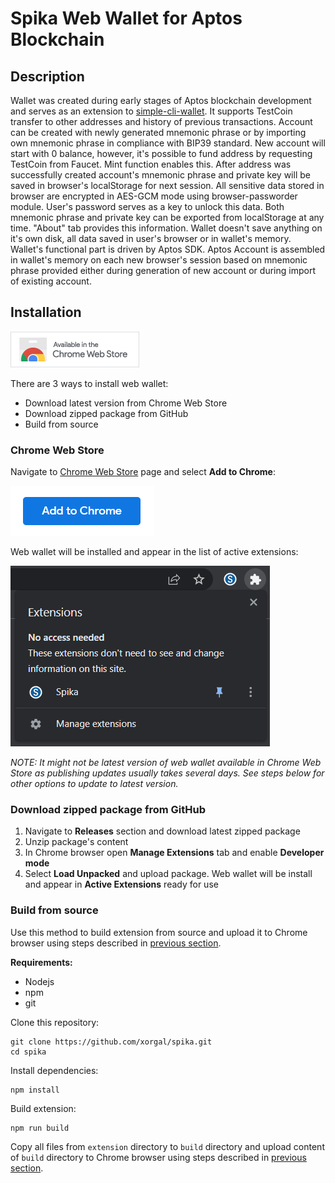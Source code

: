 # Spika Web Wallet for Aptos Blockchain

## **Description**

Wallet was created during early stages of Aptos blockchain development and serves as an extension to [simple-cli-wallet](https://github.com/xorgal/simple-cli-wallet). It supports TestCoin transfer to other addresses and history of previous transactions. Account can be created with newly generated mnemonic phrase or by importing own mnemonic phrase in compliance with BIP39 standard. New account will start with 0 balance, however, it's possible to fund address by requesting TestCoin from Faucet. Mint function enables this. After address was successfully created account's mnemonic phrase and private key will be saved in browser's localStorage for next session. All sensitive data stored in browser are encrypted in AES-GCM mode using browser-passworder module. User's password serves as a key to unlock this data. Both mnemonic phrase and private key can be exported from localStorage at any time. "About" tab provides this information. Wallet doesn't save anything on it's own disk, all data saved in user's browser or in wallet's memory. Wallet's functional part is driven by Aptos SDK. Aptos Account is assembled in wallet's memory on each new browser's session based on mnemonic phrase provided either during generation of new account or during import of existing account.

## **Installation**

[![Available in Chrome Web Store](./assets/chrome_web_store.png)](https://chrome.google.com/webstore/detail/spika/fadkojdgchhfkdkklllhcphknohbmjmb)

There are 3 ways to install web wallet:
- Download latest version from Chrome Web Store
- Download zipped package from GitHub
- Build from source

### **Chrome Web Store**
Navigate to [Chrome Web Store](https://chrome.google.com/webstore/detail/spika/fadkojdgchhfkdkklllhcphknohbmjmb) page and select **Add to Chrome**:

![Add To Chrome](./assets/add_to_chrome.png)

Web wallet will be installed and appear in the list of active extensions:

![Extension](./assets/extension.png)

*NOTE: It might not be latest version of web wallet available in Chrome Web Store as publishing updates usually takes several days. See steps below for other options to update to latest version.*

### **Download zipped package from GitHub**
1. Navigate to **Releases** section and download latest zipped package
2. Unzip package's content
2. In Chrome browser open **Manage Extensions** tab and enable **Developer mode**
3. Select **Load Unpacked** and upload package. Web wallet will be install and appear in **Active Extensions** ready for use

### **Build from source**
Use this method to build extension from source and upload it to Chrome browser using steps described in [previous section](#download-zipped-package-from-github).

**Requirements:**
- Nodejs
- npm
- git

Clone this repository:
```shell
git clone https://github.com/xorgal/spika.git
cd spika
```
Install dependencies:
```
npm install
```
Build extension:
```
npm run build
```
Copy all files from `extension` directory to `build` directory and upload content of `build` directory to Chrome browser using steps described in [previous section](#download-zipped-package-from-github). 